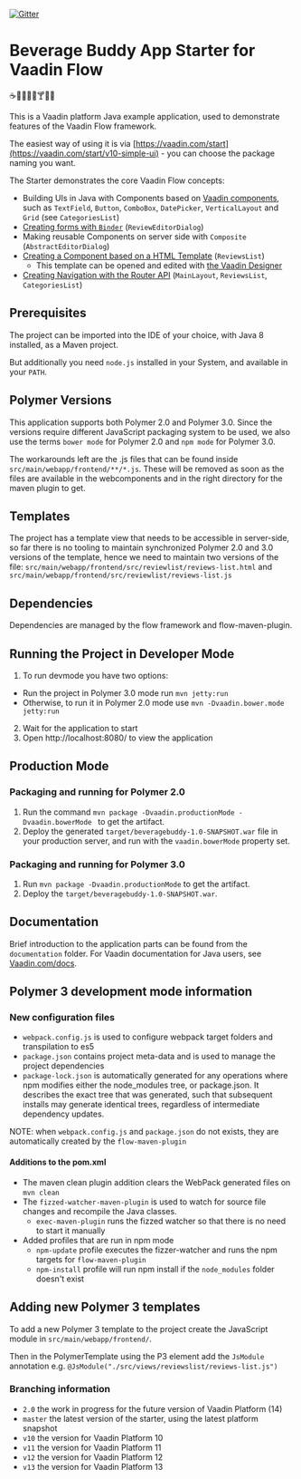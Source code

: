 [![Gitter](https://badges.gitter.im/Join%20Chat.svg)](https://gitter.im/vaadin-flow/Lobby#?utm_source=badge&utm_medium=badge&utm_campaign=pr-badge)

# Beverage Buddy App Starter for Vaadin Flow
:coffee::tea::sake::baby_bottle::beer::cocktail::tropical_drink::wine_glass:

This is a Vaadin platform Java example application, used to demonstrate features of the Vaadin Flow framework.

The easiest way of using it is via [https://vaadin.com/start](https://vaadin.com/start/v10-simple-ui) - you can choose the package naming you want.

The Starter demonstrates the core Vaadin Flow concepts:
* Building UIs in Java with Components based on [Vaadin components](https://vaadin.com/components/browse), such as `TextField`, `Button`, `ComboBox`, `DatePicker`, `VerticalLayout` and `Grid` (see `CategoriesList`)
* [Creating forms with `Binder`](https://github.com/vaadin/free-starter-flow/blob/master/documentation/using-binder-in-review-editor-dialog.asciidoc) (`ReviewEditorDialog`)
* Making reusable Components on server side with `Composite` (`AbstractEditorDialog`)
* [Creating a Component based on a HTML Template](https://github.com/vaadin/free-starter-flow/blob/master/documentation/polymer-template-based-view.asciidoc) (`ReviewsList`)
  * This template can be opened and edited with [the Vaadin Designer](https://vaadin.com/designer)
* [Creating Navigation with the Router API](https://github.com/vaadin/free-starter-flow/blob/master/documentation/using-annotation-based-router-api.asciidoc) (`MainLayout`, `ReviewsList`, `CategoriesList`)

## Prerequisites

The project can be imported into the IDE of your choice, with Java 8 installed, as a Maven project.

But additionally you need `node.js` installed in your System, and available in your `PATH`.

## Polymer Versions

This application supports both Polymer 2.0 and Polymer 3.0.
Since the versions require different JavaScript packaging system to be used,
we also use the terms `bower mode` for Polymer 2.0 and `npm mode` for Polymer 3.0.

The workarounds left are the .js files that can be found inside `src/main/webapp/frontend/**/*.js`. These will be removed
as soon as the files are available in the webcomponents and in the right directory for the maven plugin to get.

## Templates

The project has a template view that needs to be accessible in server-side,
so far there is no tooling to maintain synchronized Polymer 2.0 and 3.0 versions of the template,
hence we need to maintain two versions of the file: `src/main/webapp/frontend/src/reviewlist/reviews-list.html` and `src/main/webapp/frontend/src/reviewlist/reviews-list.js`

## Dependencies

Dependencies are managed by the flow framework and flow-maven-plugin.

## Running the Project in Developer Mode

1. To run devmode you have two options:
  - Run the project in Polymer 3.0 mode run `mvn jetty:run`
  - Otherwise, to run it in Polymer 2.0 mode use `mvn -Dvaadin.bower.mode jetty:run`
2. Wait for the application to start
3. Open http://localhost:8080/ to view the application

## Production Mode

### Packaging and running for Polymer 2.0

1. Run the command `mvn package -Dvaadin.productionMode -Dvaadin.bowerMode ` to get the artifact.
2. Deploy the generated `target/beveragebuddy-1.0-SNAPSHOT.war` file in your production server, and run  with the `vaadin.bowerMode` property set.

### Packaging and running for Polymer 3.0

1. Run `mvn package -Dvaadin.productionMode` to get the artifact.
2. Deploy the  `target/beveragebuddy-1.0-SNAPSHOT.war`.

## Documentation

Brief introduction to the application parts can be found from the `documentation` folder. For Vaadin documentation for Java users, see [Vaadin.com/docs](https://vaadin.com/docs/v10/flow/Overview.html).

## Polymer 3 development mode information

### New configuration files

* `webpack.config.js` is used to configure webpack target folders and transpilation to es5
* `package.json` contains project meta-data and is used to manage the project dependencies
* `package-lock.json` is automatically generated for any operations where npm modifies either the node_modules tree, or package.json. It describes the exact tree that was generated, such that subsequent installs may generate identical trees, regardless of intermediate dependency updates.

NOTE: when `webpack.config.js` and `package.json` do not exists, they are automatically created by the `flow-maven-plugin`

#### Additions to the pom.xml

* The maven clean plugin addition clears the WebPack generated files on `mvn clean`
* The `fizzed-watcher-maven-plugin` is used to watch for source file changes and recompile the Java classes.
    * `exec-maven-plugin` runs the fizzed watcher so that there is no need to start it manually
* Added profiles that are run in npm mode
    * `npm-update` profile executes the fizzer-watcher and runs the npm targets for `flow-maven-plugin`
    * `npm-install` profile will run npm install if the `node_modules` folder doesn't exist

## Adding new Polymer 3 templates

To add a new Polymer 3 template to the project create the JavaScript module in `src/main/webapp/frontend/`.

Then in the PolymerTemplate using the P3 element add the `JsModule` annotation e.g. `@JsModule("./src/views/reviewslist/reviews-list.js")`

### Branching information
* `2.0` the work in progress for the future version of Vaadin Platform (14)
* `master` the latest version of the starter, using the latest platform snapshot
* `v10` the version for Vaadin Platform 10
* `v11` the version for Vaadin Platform 11
* `v12` the version for Vaadin Platform 12
* `v13` the version for Vaadin Platform 13

